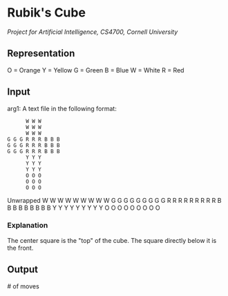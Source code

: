 # Rubik's Cube
_Project for Artificial Intelligence, CS4700, Cornell University_

## Representation

O = Orange
Y = Yellow
G = Green
B = Blue
W = White
R = Red

## Input

arg1: A text file in the following format:


          W W W
          W W W
          W W W
    G G G R R R B B B
    G G G R R R B B B
    G G G R R R B B B
          Y Y Y
          Y Y Y
          Y Y Y
          O O O
          O O O
          O O O

Unwrapped
    W W W
    W W W
    W W W
    G G G
    G G G
    G G G
    R R R 
    R R R 
    R R R
    B B B
    B B B
    B B B
    Y Y Y
    Y Y Y
    Y Y Y
    O O O
    O O O
    O O O


### Explanation ###
The center square is the "top" of the cube.
The square directly below it is the front.

## Output

\# of moves


